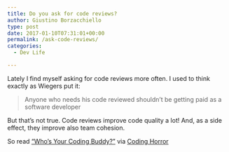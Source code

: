 ```yaml
---
title: Do you ask for code reviews?
author: Giustino Borzacchiello
type: post
date: 2017-01-10T07:31:01+00:00
permalink: /ask-code-reviews/
categories:
  - Dev Life

---
```

Lately I find myself asking for code reviews more often. I used to think exactly as Wiegers put it:

> Anyone who needs his code reviewed shouldn&#8217;t be getting paid as a software developer 

But that&#8217;s not true. Code reviews improve code quality a lot! And, as a side effect, they improve also team cohesion.

So read [&#8220;Who&#8217;s Your Coding Buddy?&#8221;][1] via [Coding Horror][2]

 [1]: https://blog.codinghorror.com/whos-your-coding-buddy/
 [2]: https://blog.codinghorror.com/